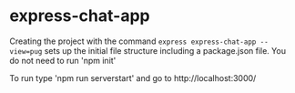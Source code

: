 # express-chat-app

Creating the project with the command ```express express-chat-app --view=pug``` sets up the initial file structure including a package.json file. You do not need to run 'npm init'

To run type 'npm run serverstart' and go to http://localhost:3000/

